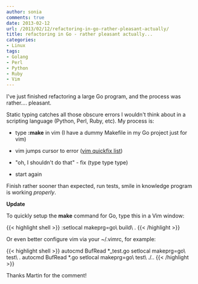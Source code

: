```yaml
---
author: sonia
comments: true
date: 2013-02-12
url: /2013/02/12/refactoring-in-go-rather-pleasant-actually/
title: refactoring in Go - rather pleasant actually...
categories:
- Linux
tags:
- Golang
- Perl
- Python
- Ruby
- Vim
---
```


I've just finished refactoring a large Go program, and the process was rather.... pleasant.

<!--more-->

Static typing catches all those obscure errors I wouldn't think about in a scripting language (Python, Perl, Ruby, etc). My process is:



	
  * type **:make** in vim (I have a dummy Makefile in my Go project just for vim)

	
  * vim jumps cursor to error ([vim quickfix list](http://vimdoc.sourceforge.net/htmldoc/quickfix.html))

	
  * "oh, I shouldn't do that" - fix (type type type)

	
  * start again


Finish rather sooner than expected, run tests, smile in knowledge program is working _properly_.

**Update**

To quickly setup the **make** command for Go, type this in a Vim window:

{{< highlight shell >}}
:setlocal makeprg=go\ build\ \.
{{< /highlight >}}

Or even better configure vim via your ~/.vimrc, for example:

{{< highlight shell >}}
autocmd BufRead *_test.go setlocal makeprg=go\ test\ \.
autocmd BufRead *.go setlocal makeprg=go\ test\ \./..
{{< /highlight >}}

Thanks Martin for the comment!
